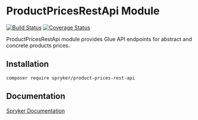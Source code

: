 # ProductPricesRestApi Module
[![Build Status](https://travis-ci.org/spryker/product-prices-rest-api.svg)](https://travis-ci.org/spryker/prices-rest-api)
[![Coverage Status](https://coveralls.io/repos/github/spryker/product-prices-rest-api/badge.svg)](https://coveralls.io/github/spryker/prices-rest-api)

ProductPricesRestApi module provides Glue API endpoints for abstract and concrete products prices.

## Installation

```
composer require spryker/product-prices-rest-api
```

## Documentation

[Spryker Documentation](https://academy.spryker.com/developing_with_spryker/module_guide/modules.html)
